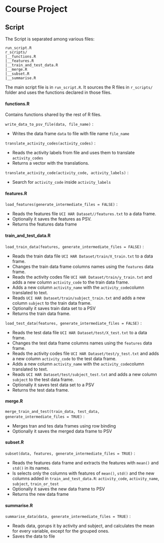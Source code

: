 
# Course Project

## Script

The Script is separated among various files:

```
run_script.R
r_scripts/
|__functions.R
|__features.R
|__train_and_test_data.R
|__merge.R
|__subset.R
|__summarise.R
```
The main script file is in `run_script.R`. It sources the R files in `r_scripts/` folder and uses the functions declared in those files.


#### functions.R

Contains functions shared by the rest of R files.

`write_data_to_psv_file(data, file_name)` : 

* Writes the data frame `data` to file with file name `file_name`

`translate_activity_codes(activity_codes)` : 

* Reads the activity labels from file and uses them to translate `activity_codes`
* Returns a vector with the translations.

`translate_activity_code(activity_code, activity_labels)` : 

* Search for `activity_code` inside `activity_labels`

#### features.R

`load_features(generate_intermediate_files = FALSE)` : 

* Reads the features file `UCI HAR Dataset//features.txt` to a data frame. 
* Optionally it saves the features as PSV.
* Returns the features data frame

#### train_and_test_data.R

`load_train_data(features, generate_intermediate_files = FALSE)` : 

* Reads the train data file `UCI HAR Dataset/train/X_train.txt` to a data frame. 
* Changes the train data frame columns names using the `features` data frame. 
* Reads the activity codes file `UCI HAR Dataset/train/y_train.txt` and adds a new column `activity_code` to the train data frame. 
* Adds a new column `activity_name` with the `activity_code`column translated to text.
* Reads `UCI HAR Dataset/train/subject_train.txt` and adds a new column `subject` to the train data frame.
* Optionally it saves train data set to a PSV
* Returns the train data frame.

`load_test_data(features, generate_intermediate_files = FALSE)` : 

* Reads the test data file `UCI HAR Dataset/test/X_test.txt` to a data frame. 
* Changes the test data frame columns names using the `features` data frame. 
* Reads the activity codes file `UCI HAR Dataset/test/y_test.txt` and adds a new column `activity_code` to the test data frame. 
* Adds a new column `activity_name` with the `activity_code`column translated to text.
* Reads `UCI HAR Dataset/test/subject_test.txt` and adds a new column `subject` to the test data frame.
* Optionally it saves test data set to a PSV
* Returns the test data frame.

#### merge.R

`merge_train_and_test(train_data, test_data, generate_intermediate_files = TRUE)` :

* Merges tran and tes data frames using row binding
* Optionally it saves the merged data frame to PSV

#### subset.R

`subset(data, features, generate_intermediate_files = TRUE)` : 

* Reads the features data frame and extracts the features with `mean()` and `std()` in its names.
* Is selects only the columns with features of `mean()`, `std()` and the new columns added in `train_and_test_data.R`: `activity_code`, `activity_name`, `subject`, `train_or_test`
* Optionally it saves the new data frame to PSV
* Returns the new data frame

#### summarise.R

`summarise_data(data, generate_intermediate_files = TRUE)` :
* Reads data, gorups it by activity and subject, and calculates the mean for every variable, except for the grouped ones.
* Saves the data to file

